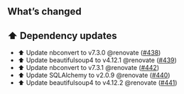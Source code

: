 ## What’s changed

## ⬆️ Dependency updates

- ⬆️ Update nbconvert to v7.3.0 @renovate ([#438](https://github.com/hassio-addons/addon-jupyterlab/pull/438))
- ⬆️ Update beautifulsoup4 to v4.12.1 @renovate ([#439](https://github.com/hassio-addons/addon-jupyterlab/pull/439))
- ⬆️ Update nbconvert to v7.3.1 @renovate ([#442](https://github.com/hassio-addons/addon-jupyterlab/pull/442))
- ⬆️ Update SQLAlchemy to v2.0.9 @renovate ([#440](https://github.com/hassio-addons/addon-jupyterlab/pull/440))
- ⬆️ Update beautifulsoup4 to v4.12.2 @renovate ([#441](https://github.com/hassio-addons/addon-jupyterlab/pull/441))
